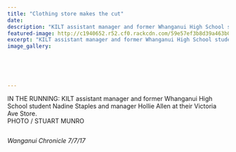 ```yaml
---
title: "Clothing store makes the cut"
date: 
description: "KILT assistant manager and former Whanganui High School student Nadine Staples and manager Hollie Allen at their Victoria Ave Store..."
featured-image: http://c1940652.r52.cf0.rackcdn.com/59e57ef3b8d39a463b0003a6/Nadine-Staples-photo-7-July-chron.jpg
excerpt: "KILT assistant manager and former Whanganui High School student Nadine Staples and manager Hollie Allen at their Victoria Ave Store."
image_gallery:
    
    
    
    
    
---
```


<p>IN THE RUNNING: KILT assistant manager and former Whanganui High School student Nadine Staples and manager Hollie Allen at their Victoria Ave Store.<br />PHOTO / STUART MUNRO</p>
<p><img src=http://c1940652.r52.cf0.rackcdn.com/59656717b8d39a25a100006e/Nadine-Staples-writing-7-July-chron.jpg alt="" /></p>
<p><em>Wanganui Chronicle 7/7/17</em></p>

